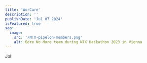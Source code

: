 ```yaml
---
title: 'WorCare'
description: ''
publishDate: 'Jul 07 2024'
isFeatured: true
seo:
  image:
    src: '/NTX-pipelon-members.png'
    alt: Bore No More team during NTX Hackathon 2023 in Vienna
---
```

Joł
